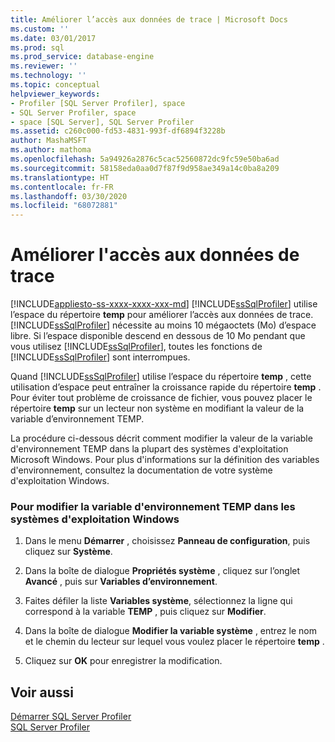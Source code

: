 ```yaml
---
title: Améliorer l’accès aux données de trace | Microsoft Docs
ms.custom: ''
ms.date: 03/01/2017
ms.prod: sql
ms.prod_service: database-engine
ms.reviewer: ''
ms.technology: ''
ms.topic: conceptual
helpviewer_keywords:
- Profiler [SQL Server Profiler], space
- SQL Server Profiler, space
- space [SQL Server], SQL Server Profiler
ms.assetid: c260c000-fd53-4831-993f-df6894f3228b
author: MashaMSFT
ms.author: mathoma
ms.openlocfilehash: 5a94926a2876c5cac52560872dc9fc59e50ba6ad
ms.sourcegitcommit: 58158eda0aa0d7f87f9d958ae349a14c0ba8a209
ms.translationtype: HT
ms.contentlocale: fr-FR
ms.lasthandoff: 03/30/2020
ms.locfileid: "68072881"
---
```

# <a name="improve-access-to-trace-data"></a>Améliorer l'accès aux données de trace
[!INCLUDE[appliesto-ss-xxxx-xxxx-xxx-md](../../includes/appliesto-ss-xxxx-xxxx-xxx-md.md)]
  [!INCLUDE[ssSqlProfiler](../../includes/sssqlprofiler-md.md)] utilise l’espace du répertoire **temp** pour améliorer l’accès aux données de trace. [!INCLUDE[ssSqlProfiler](../../includes/sssqlprofiler-md.md)] nécessite au moins 10 mégaoctets (Mo) d’espace libre. Si l’espace disponible descend en dessous de 10 Mo pendant que vous utilisez [!INCLUDE[ssSqlProfiler](../../includes/sssqlprofiler-md.md)], toutes les fonctions de [!INCLUDE[ssSqlProfiler](../../includes/sssqlprofiler-md.md)] sont interrompues.  
  
 Quand [!INCLUDE[ssSqlProfiler](../../includes/sssqlprofiler-md.md)] utilise l’espace du répertoire **temp** , cette utilisation d’espace peut entraîner la croissance rapide du répertoire **temp** . Pour éviter tout problème de croissance de fichier, vous pouvez placer le répertoire **temp** sur un lecteur non système en modifiant la valeur de la variable d’environnement TEMP.  
  
 La procédure ci-dessous décrit comment modifier la valeur de la variable d'environnement TEMP dans la plupart des systèmes d'exploitation Microsoft Windows. Pour plus d'informations sur la définition des variables d'environnement, consultez la documentation de votre système d'exploitation Windows.  
  
### <a name="to-change-the-temp-environment-variable-in-windows-operating-systems"></a>Pour modifier la variable d'environnement TEMP dans les systèmes d'exploitation Windows  
  
1.  Dans le menu **Démarrer** , choisissez **Panneau de configuration**, puis cliquez sur **Système**.  
  
2.  Dans la boîte de dialogue **Propriétés système** , cliquez sur l’onglet **Avancé** , puis sur **Variables d’environnement**.  
  
3.  Faites défiler la liste **Variables système**, sélectionnez la ligne qui correspond à la variable **TEMP** , puis cliquez sur **Modifier**.  
  
4.  Dans la boîte de dialogue **Modifier la variable système** , entrez le nom et le chemin du lecteur sur lequel vous voulez placer le répertoire **temp** .  
  
5.  Cliquez sur **OK** pour enregistrer la modification.  
  
## <a name="see-also"></a>Voir aussi  
 [Démarrer SQL Server Profiler](../../tools/sql-server-profiler/start-sql-server-profiler.md)   
 [SQL Server Profiler](../../tools/sql-server-profiler/sql-server-profiler.md)  
  
  
